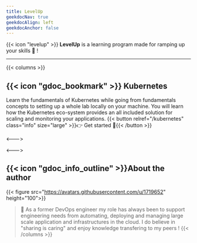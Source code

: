 ```yaml
---
title: LevelUp
geekdocNav: true
geekdocAlign: left
geekdocAnchor: false
---
```



{{< icon "levelup" >}} **LevelUp** is a learning program made for ramping up your skills :muscle: !

---

{{< columns >}}
## {{< icon "gdoc_bookmark" >}} Kubernetes 

Learn the fundamentals of Kubernetes while going from fundamentals concepts to setting up a whole lab locally on your machine. You will learn how the Kubernetes eco-system provides an all included solution for scaling and monitoring your applications. 
{{< button relref="/kubernetes" class="info" size="large" >}}:point_right: Get started :rocket:{{< /button >}}

<--->

<--->

## {{< icon "gdoc_info_outline" >}}About the author

{{< figure src="https://avatars.githubusercontent.com/u/1719652" height="100">}}

> :wave: As a former DevOps engineer my role has always been to support engineering needs from automating, deploying and managing large scale application and infrastructures in the cloud. I do believe in "sharing is caring" and enjoy knowledge transfering to my peers !
{{< /columns >}}